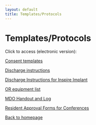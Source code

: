 ```yaml
---
layout: default
title: Templates/Protocols
---
```

<h1>Templates/Protocols</h1>
<p>Click to access (electronic version):</p>
<p><a href="https://1drv.ms/f/s!AgoNMr1jv4esgtB_XesPkzDNWmAYbw">Consent templates</a></p>
<p><a href="https://1drv.ms/w/s!AgoNMr1jv4esgtB-EB_yGrmtyULstQ">Discharge instructions</a></p>
<p><a href="https://1drv.ms/b/s!AgoNMr1jv4esgbMvDI7FAwrYUtDQVg">Discharge Instructions for Inspire Implant</a></p>
<p><a href="https://1drv.ms/p/s!AgoNMr1jv4esgsJGAXN7TbROeBe8jQ">OR equipment list</a></p>
<p><a href="https://1drv.ms/w/s!AgoNMr1jv4esgbon7kS9r1SFII1IPg">MDO Handout and Log</a></p>
<p><a href="https://1drv.ms/w/s!AgoNMr1jv4esgsJIEtgeKz9gNRBggA">Resident Approval Forms for Conferences</a></p>
  <p><a href="index.html">Back to homepage</a></p>
